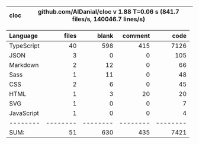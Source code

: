 
cloc|github.com/AlDanial/cloc v 1.88  T=0.06 s (841.7 files/s, 140046.7 lines/s)
--- | ---

Language|files|blank|comment|code
:-------|-------:|-------:|-------:|-------:
TypeScript|40|598|415|7126
JSON|3|0|0|105
Markdown|2|12|0|66
Sass|1|11|0|48
CSS|2|6|0|45
HTML|1|3|20|20
SVG|1|0|0|7
JavaScript|1|0|0|4
--------|--------|--------|--------|--------
SUM:|51|630|435|7421

